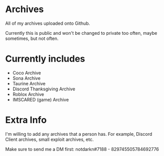 # Archives
All of my archives uploaded onto Github.

Currently this is public and won't be changed to private too often, maybe sometimes, but not often.

# Currently includes
- Coco Archive
- Sona Archive
- Taurine Archive
- Discord Thanksgiving Archive
- Roblox Archive
- IMSCARED (game) Archive

# Extra Info
I'm willing to add any archives that a person has.
For example, Discord Client archives, small exploit archives, etc.

Make sure to send me a DM first:
notdarkn#7188 - 829745505784692776
